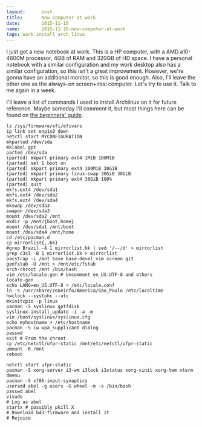 ```yaml
---
layout:      post
title:       New computer at work
date:        2015-11-16
name:        2015-11-16-new-computer-at-work
tags: work install arch linux
---
```


I just got a new notebook at work. This is a HP computer, with a AMD a10-4600M
processor, 4GB of RAM and 320GB of HD space.
I have a personal notebook with a similar configuration and my work desktop also
has a similar configuration, so this isn't a great improvement.
However, we're gonna have an additional monitor, so this is good enough.
Also, I'll leave the other one as the always-on screen+irssi computer.
Let's try to use it. Talk to me again in a week.

I'll leave a list of commands I used to install Archlinux on it for future
reference. Maybe someday I'll comment it, but most things here can be found on
[the beginners' guide](https://wiki.archlinux.org/index.php/beginners'_guide).

    ls /sys/firmware/efi/efivars
    ip link set enp1s0 down
    netctl start MYCONFIGURATION
    mkparted /dev/sda
    mklabel gpt
    parted /dev/sda
    (parted) mkpart primary ext4 1MiB 100MiB
    (parted) set 1 boot on
    (parted) mkpart primary ext4 100MiB 30GiB
    (parted) mkpart primary linux-swap 30GiB 38GiB
    (parted) mkpart primary ext4 38GiB 100%
    (parted) quit
    mkfs.ext4 /dev/sda1
    mkfs.ext4 /dev/sda2
    mkfs.ext4 /dev/sda4
    mkswap /dev/sda3
    swapon /dev/sda3
    mount /dev/sda2 /mnt
    mkdir -p /mnt/{boot,home}
    mount /dev/sda1 /mnt/boot
    mount /dev/sda4 /mnt/home
    cd /etc/pacman.d
    cp mirrorlist{,.bk}
    #grep Brazil -A 1 mirrorlist.bk | sed '/--/d' > mirrorlist
    grep c3sl -B 1 mirrorlist.bk > mirrorlist
    pacstrap -i /mnt base base-devel vim screen git
    genfstab -U /mnt > /mnt/etc/fstab
    arch-chroot /mnt /bin/bash
    vim /etc/locale.gen # Uncomment en_US.UTF-8 and others
    locate-gen
    echo LANG=en_US.UTF-8 > /etc/locale.conf
    ln -s /usr/share/zoneinfo/America/Sao_Paulo /etc/localtime
    hwclock --systohc --utc
    mkinitcpio -p linux
    pacman -S syslinux gptfdisk
    syslinux-install_update -i -a -m
    vim /boot/syslinux/syslinux.cfg
    echo myhostname > /etc/hostname
    pacman -S iw wpa_supplicant dialog
    passwd
    exit # From the chroot
    cp /etc/netctl/ufpr-static /mnt/etc/netctl/ufpr-static
    umount -R /mnt
    reboot

    netctl start ufpr-static
    pacman -S xorg-server i3-wm i3lock i3status xorg-xinit xorg-twm xterm dmenu
    pacman -S xf86-input-synaptics
    useradd abel -g users -G wheel -m -s /bin/bash
    passwd abel
    visudo
    # Log as abel
    startx # possibly pkill X
    # Download b43-firmware and install it
    # Rejoice
